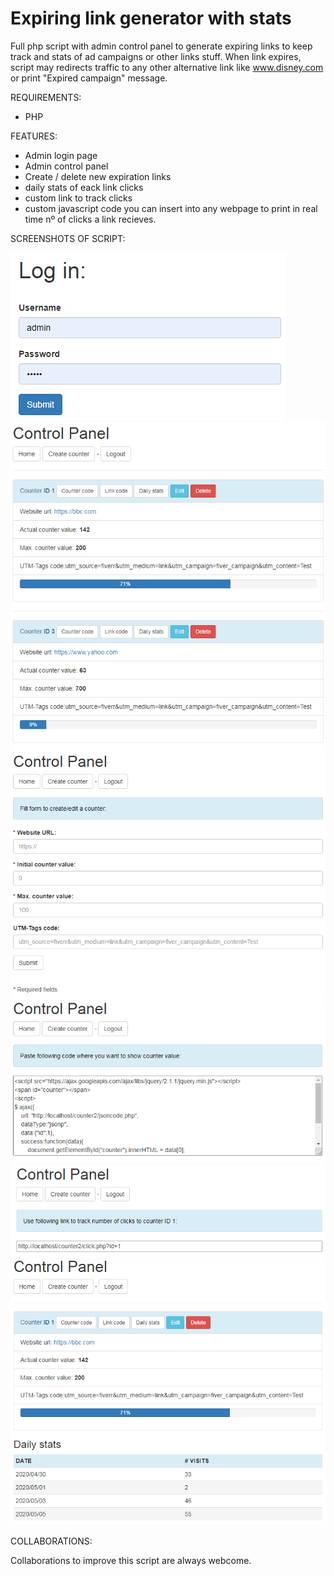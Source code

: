 # Expiring link generator with stats
Full php script with admin control panel to generate expiring links to keep track and stats of ad campaigns or other links stuff. When link expires, script may redirects traffic to any other alternative link like www.disney.com or print "Expired campaign" message.

REQUIREMENTS:

- PHP

FEATURES:

- Admin login page
- Admin control panel
- Create / delete new expiration links
- daily stats of eack link clicks
- custom link to track clicks
- custom javascript code you can insert into any webpage to print in real time nº of clicks a link recieves.

SCREENSHOTS OF SCRIPT:

<img src=screenshots/0.png>

<img src=screenshots/1.png>

<img src=screenshots/2.png>

<img src=screenshots/3.png>

<img src=screenshots/4.png>

<img src=screenshots/5.png>


COLLABORATIONS:

Collaborations to improve this script are always webcome.

